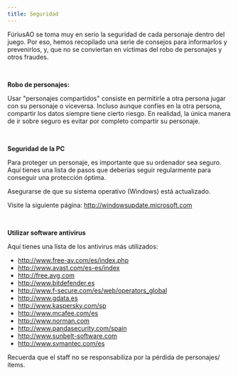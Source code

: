 ```yaml
---
title: Seguridad
---
```


FúriusAO se toma muy en serio la seguridad de cada personaje dentro del juego. Por eso, hemos recopilado una serie de consejos para informarlos y prevenirlos, y, que no se conviertan en víctimas del robo de personajes y otros fraudes.

<br />

**Robo de personajes:**

Usar "personajes compartidos" consiste en permitirle a otra persona jugar con su personaje o viceversa. Incluso aunque confíes en la otra persona, compartir los datos siempre tiene cierto riesgo. En realidad, la única manera de ir sobre seguro es evitar por completo compartir su personaje.

<br />

**Seguridad de la PC**

Para proteger un personaje, es importante que su ordenador sea seguro. Aquí tienes una lista de pasos que deberías seguir regularmente para conseguir una protección óptima.

Asegurarse de que su sistema operativo (Windows) está actualizado.

Visite la siguiente página: http://windowsupdate.microsoft.com

<br />

**Utilizar software antivirus**  

Aquí tienes una lista de los antivirus más utilizados:

- http://www.free-av.com/es/index.php  
- http://www.avast.com/es-es/index  
- http://free.avg.com  
- http://www.bitdefender.es  
- http://www.f-secure.com/es/web/operators_global  
- http://www.gdata.es  
- http://www.kaspersky.com/sp  
- http://www.mcafee.com/es  
- http://www.norman.com  
- http://www.pandasecurity.com/spain  
- http://www.sunbelt-software.com  
- http://www.symantec.com/es  

Recuerda que el staff no se responsabiliza por la pérdida de personajes/ítems.
